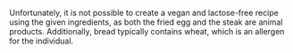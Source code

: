 Unfortunately, it is not possible to create a vegan and lactose-free recipe using the given ingredients, as both the fried egg and the steak are animal products. Additionally, bread typically contains wheat, which is an allergen for the individual.